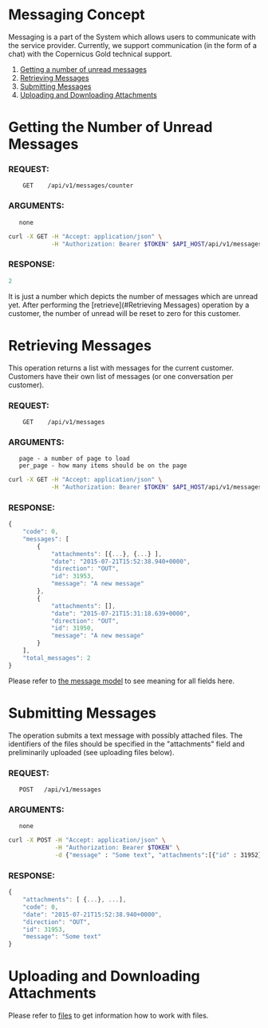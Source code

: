 # Messaging Concept

Messaging is a part of the System which allows users to communicate with the service provider. Currently, we support
communication (in the form of a chat) with the Copernicus Gold technical support.

1. [Getting a number of unread messages](#getting-a-number-of-unread-messages)
2. [Retrieving Messages](#retrieving-messages)
3. [Submitting Messages](#submitting-messages)
4. [Uploading and Downloading Attachments](#uploading-and-downloading-attachments)


# Getting the Number of Unread Messages

### REQUEST:
```
    GET    /api/v1/messages/counter
```
### ARGUMENTS:
       none 
       
```bash       
curl -X GET -H "Accept: application/json" \
            -H "Authorization: Bearer $TOKEN" $API_HOST/api/v1/messages/counter
```

### RESPONSE:

```javascript
2
```

It is just a number which depicts the number of messages which are unread yet.
After performing the [retrieve](#Retrieving Messages) operation by a customer, the number of unread will be reset to zero
for this customer.


# Retrieving Messages

This operation returns a list with messages for the current customer. Customers have their own list of messages (or one
conversation per customer).

### REQUEST:
```
    GET    /api/v1/messages
```
### ARGUMENTS:
       page - a number of page to load
       per_page - how many items should be on the page

```bash       
curl -X GET -H "Accept: application/json" \
            -H "Authorization: Bearer $TOKEN" $API_HOST/api/v1/messages?page=0&per_page=10
```

### RESPONSE:

```javascript
{
    "code": 0,
    "messages": [
        {
            "attachments": [{...}, {...} ],
            "date": "2015-07-21T15:52:38.940+0000",
            "direction": "OUT",
            "id": 31953,
            "message": "A new message"
        },
        {
            "attachments": [],
            "date": "2015-07-21T15:31:18.639+0000",
            "direction": "OUT",
            "id": 31950,
            "message": "A new message"
        }
    ],
    "total_messages": 2
}
```

Please refer to [the message model](./models/message.md) to see meaning for all fields here.


# Submitting Messages

The operation submits a text message with possibly attached files. The identifiers of the files should be
specified in the "attachments" field and preliminarily uploaded (see uploading files below).

### REQUEST:
       POST   /api/v1/messages
### ARGUMENTS:
       none

```bash
curl -X POST -H "Accept: application/json" \
             -H "Authorization: Bearer $TOKEN" \
             -d {"message" : "Some text", "attachments":[{"id" : 31952}]} $API_HOST/api/v1/messages
```
 
### RESPONSE:

```javascript
{
    "attachments": [ {...}, ...],
    "code": 0,
    "date": "2015-07-21T15:52:38.940+0000",
    "direction": "OUT",
    "id": 31953,
    "message": "Some text"
}
```


# Uploading and Downloading Attachments

Please refer to [files](./models/file.md) to get information how to work with files.


